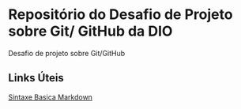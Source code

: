 # Repositório do Desafio de Projeto sobre Git/ GitHub da DIO
Desafio de projeto sobre Git/GitHub

## Links Úteis
[Sintaxe Basica Markdown](https://www.markdownguide.org/basic-syntax/)
